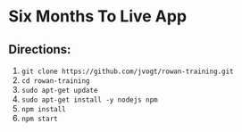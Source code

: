 # Six Months To Live App
## Directions:

1. `git clone https://github.com/jvogt/rowan-training.git`
1. `cd rowan-training`
1. `sudo apt-get update`
1. `sudo apt-get install -y nodejs npm`
1. `npm install`
1. `npm start`